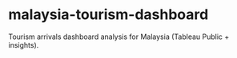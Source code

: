 # malaysia-tourism-dashboard
Tourism arrivals dashboard analysis for Malaysia (Tableau Public + insights).
